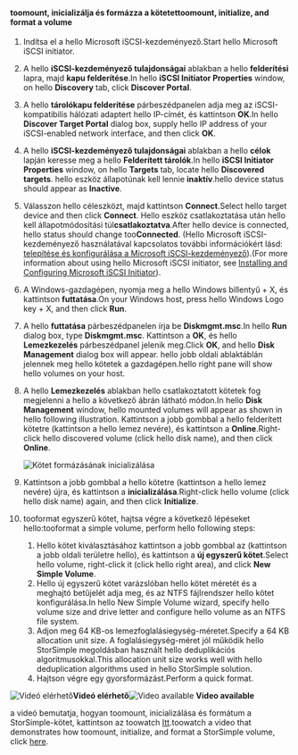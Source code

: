 <!--author=SharS last changed: 9/17/15-->

#### <a name="toomount-initialize-and-format-a-volume"></a><span data-ttu-id="fa8c9-101">toomount, inicializálja és formázza a kötetet</span><span class="sxs-lookup"><span data-stu-id="fa8c9-101">toomount, initialize, and format a volume</span></span>
1. <span data-ttu-id="fa8c9-102">Indítsa el a hello Microsoft iSCSI-kezdeményező.</span><span class="sxs-lookup"><span data-stu-id="fa8c9-102">Start hello Microsoft iSCSI initiator.</span></span>
2. <span data-ttu-id="fa8c9-103">A hello **iSCSI-kezdeményező tulajdonságai** ablakban a hello **felderítési** lapra, majd **kapu felderítése**.</span><span class="sxs-lookup"><span data-stu-id="fa8c9-103">In hello **iSCSI Initiator Properties** window, on hello **Discovery** tab, click **Discover Portal**.</span></span>
3. <span data-ttu-id="fa8c9-104">A hello **tárolókapu felderítése** párbeszédpanelen adja meg az iSCSI-kompatibilis hálózati adaptert hello IP-címét, és kattintson **OK**.</span><span class="sxs-lookup"><span data-stu-id="fa8c9-104">In hello **Discover Target Portal** dialog box, supply hello IP address of your iSCSI-enabled network interface, and then click **OK**.</span></span> 
4. <span data-ttu-id="fa8c9-105">A hello **iSCSI-kezdeményező tulajdonságai** ablakban a hello **célok** lapján keresse meg a hello **Felderített tárolók**.</span><span class="sxs-lookup"><span data-stu-id="fa8c9-105">In hello **iSCSI Initiator Properties** window, on hello **Targets** tab, locate hello **Discovered targets**.</span></span> <span data-ttu-id="fa8c9-106">hello eszköz állapotúnak kell lennie **inaktív**.</span><span class="sxs-lookup"><span data-stu-id="fa8c9-106">hello device status should appear as **Inactive**.</span></span>
5. <span data-ttu-id="fa8c9-107">Válasszon hello céleszközt, majd kattintson **Connect**.</span><span class="sxs-lookup"><span data-stu-id="fa8c9-107">Select hello target device and then click **Connect**.</span></span> <span data-ttu-id="fa8c9-108">Hello eszköz csatlakoztatása után hello kell állapotmódosítási túl**csatlakoztatva**.</span><span class="sxs-lookup"><span data-stu-id="fa8c9-108">After hello device is connected, hello status should change too**Connected**.</span></span> <span data-ttu-id="fa8c9-109">(Hello Microsoft iSCSI-kezdeményező használatával kapcsolatos további információkért lásd: [telepítése és konfigurálása a Microsoft iSCSI-kezdeményező][1]).</span><span class="sxs-lookup"><span data-stu-id="fa8c9-109">(For more information about using hello Microsoft iSCSI initiator, see [Installing and Configuring Microsoft iSCSI Initiator][1]).</span></span>
6. <span data-ttu-id="fa8c9-110">A Windows-gazdagépen, nyomja meg a hello Windows billentyű + X, és kattintson **futtatása**.</span><span class="sxs-lookup"><span data-stu-id="fa8c9-110">On your Windows host, press hello Windows Logo key + X, and then click **Run**.</span></span> 
7. <span data-ttu-id="fa8c9-111">A hello **futtatása** párbeszédpanelen írja be **Diskmgmt.msc**.</span><span class="sxs-lookup"><span data-stu-id="fa8c9-111">In hello **Run** dialog box, type **Diskmgmt.msc**.</span></span> <span data-ttu-id="fa8c9-112">Kattintson a **OK**, és hello **Lemezkezelés** párbeszédpanel jelenik meg.</span><span class="sxs-lookup"><span data-stu-id="fa8c9-112">Click **OK**, and hello **Disk Management** dialog box will appear.</span></span> <span data-ttu-id="fa8c9-113">hello jobb oldali ablaktáblán jelennek meg hello kötetek a gazdagépen.</span><span class="sxs-lookup"><span data-stu-id="fa8c9-113">hello right pane will show hello volumes on your host.</span></span>
8. <span data-ttu-id="fa8c9-114">A hello **Lemezkezelés** ablakban hello csatlakoztatott kötetek fog megjelenni a hello a következő ábrán látható módon.</span><span class="sxs-lookup"><span data-stu-id="fa8c9-114">In hello **Disk Management** window, hello mounted volumes will appear as shown in hello following illustration.</span></span> <span data-ttu-id="fa8c9-115">Kattintson a jobb gombbal a hello felderített kötetre (kattintson a hello lemez nevére), és kattintson a **Online**.</span><span class="sxs-lookup"><span data-stu-id="fa8c9-115">Right-click hello discovered volume (click hello disk name), and then click **Online**.</span></span>
   
     ![Kötet formázásának inicializálása](./media/storsimple-mount-initialize-format-volume/HCS_InitializeFormatVolume-include.png) 
9. <span data-ttu-id="fa8c9-117">Kattintson a jobb gombbal a hello kötetre (kattintson a hello lemez nevére) újra, és kattintson a **inicializálása**.</span><span class="sxs-lookup"><span data-stu-id="fa8c9-117">Right-click hello volume (click hello disk name) again, and then click **Initialize**.</span></span>
10. <span data-ttu-id="fa8c9-118">tooformat egyszerű kötet, hajtsa végre a következő lépéseket hello:</span><span class="sxs-lookup"><span data-stu-id="fa8c9-118">tooformat a simple volume, perform hello following steps:</span></span>
    
    1. <span data-ttu-id="fa8c9-119">Hello kötet kiválasztásához kattintson a jobb gombbal az (kattintson a jobb oldali területre hello), és kattintson a **új egyszerű kötet**.</span><span class="sxs-lookup"><span data-stu-id="fa8c9-119">Select hello volume, right-click it (click hello right area), and click **New Simple Volume**.</span></span>
    2. <span data-ttu-id="fa8c9-120">Hello új egyszerű kötet varázslóban hello kötet méretét és a meghajtó betűjelét adja meg, és az NTFS fájlrendszer hello kötet konfigurálása.</span><span class="sxs-lookup"><span data-stu-id="fa8c9-120">In hello New Simple Volume wizard, specify hello volume size and drive letter and configure hello volume as an NTFS file system.</span></span>
    3. <span data-ttu-id="fa8c9-121">Adjon meg 64 KB-os lemezfoglalásiegység-méretet.</span><span class="sxs-lookup"><span data-stu-id="fa8c9-121">Specify a 64 KB allocation unit size.</span></span> <span data-ttu-id="fa8c9-122">A foglalásiegység-méret jól működik hello StorSimple megoldásban használt hello deduplikációs algoritmusokkal.</span><span class="sxs-lookup"><span data-stu-id="fa8c9-122">This allocation unit size works well with hello deduplication algorithms used in hello StorSimple solution.</span></span>
    4. <span data-ttu-id="fa8c9-123">Hajtson végre egy gyorsformázást.</span><span class="sxs-lookup"><span data-stu-id="fa8c9-123">Perform a quick format.</span></span>

<span data-ttu-id="fa8c9-124">![Videó elérhető](./media/storsimple-mount-initialize-format-volume/Video_icon.png)**Videó elérhető**</span><span class="sxs-lookup"><span data-stu-id="fa8c9-124">![Video available](./media/storsimple-mount-initialize-format-volume/Video_icon.png) **Video available**</span></span>

<span data-ttu-id="fa8c9-125">a videó bemutatja, hogyan toomount, inicializálása és formátum a StorSimple-kötet, kattintson az toowatch [Itt](https://azure.microsoft.com/documentation/videos/mount-initialize-and-format-a-storsimple-volume/).</span><span class="sxs-lookup"><span data-stu-id="fa8c9-125">toowatch a video that demonstrates how toomount, initialize, and format a StorSimple volume, click [here](https://azure.microsoft.com/documentation/videos/mount-initialize-and-format-a-storsimple-volume/).</span></span>

<!--Link references-->
[1]: https://technet.microsoft.com/library/ee338480(WS.10).aspx
